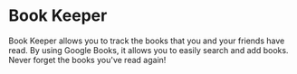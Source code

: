 
# Book Keeper

Book Keeper allows you to track the books that you and your friends have read. By using Google Books, it allows you to easily search and add books. Never forget the books you've read again!
